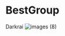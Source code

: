 # BestGroup
Darkrai
![images (8)](https://user-images.githubusercontent.com/94381080/142014993-2931b948-8d75-4d7a-a642-a49dd107a48f.jpeg)
